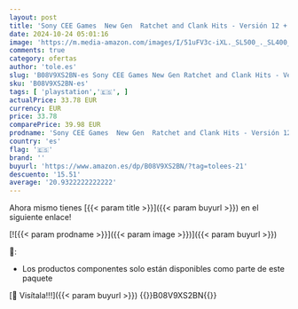 ```yaml
---
layout: post
title: 'Sony CEE Games  New Gen  Ratchet and Clank Hits - Versión 12 + Gran Turismo Sport Playstation Hits'
date: 2024-10-24 05:01:16
image: 'https://m.media-amazon.com/images/I/51uFV3c-iXL._SL500_._SL400_.jpg'
comments: true
category: ofertas
author: 'tole.es'
slug: 'B08V9XS2BN-es Sony CEE Games New Gen Ratchet and Clank Hits - Versión 12...'
sku: 'B08V9XS2BN-es'
tags: [ 'playstation','🇪🇸', ]
actualPrice: 33.78 EUR
currency: EUR
price: 33.78
comparePrice: 39.98 EUR
prodname: 'Sony CEE Games  New Gen  Ratchet and Clank Hits - Versión 12 + Gran Turismo Sport Playstation Hits'
country: 'es'
flag: '🇪🇸'
brand: ''
buyurl: 'https://www.amazon.es/dp/B08V9XS2BN/?tag=tolees-21'
descuento: '15.51'
average: '20.9322222222222'
---
```


Ahora mismo tienes [{{< param title >}}]({{< param buyurl >}}) en el siguiente enlace!

[![{{< param prodname >}}]({{< param image >}})]({{< param buyurl >}})

🔎:

- Los productos componentes solo están disponibles como parte de este paquete

[🛒 Visítala!!!]({{< param buyurl >}})
{{<world>}}B08V9XS2BN{{</world>}}
